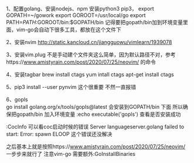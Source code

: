 1、配置golang、安装nodejs、npm    安装python3  pip3，
export GOPATH=~/gowork
export GOROOT=/usr/local/go
export PATH=$PATH:$GOROOT/bin:$GOPATH/bin
记得要把gopath/bin加到环境变量里面，vim-go会自动下很多工具，都放在这个文件下


2、安装nvim  http://static.kancloud.cn/jiangguowu/vimlearn/1939078

3、安装vim.plug  不是手动建个文件夹这么简单，因为默认路径不对，参考https://www.amistyrain.com/post/2020/07/25/neovim/ 的命令

4、安装tagbar
brew install ctags
yum intall ctags
apt-get install ctags

5、pip3 install --user pynvim   这个很重要 不然一直报错

6、gopls    
go install golang.org/x/tools/gopls@latest   会安装到GOPATH/bin 下面 所以确保把gopath/bin 加入环境变量
:echo executable('gopls')  查看是否安装成功

:CocInfo 可以看coc启动时候的错误
Server languageserver.golang failed to start: Error: spawn ELOOP  这个错误还没解决


之后基本上就是按照https://www.amistyrain.com/post/2020/07/25/neovim/   一步步来就行了  注意vim-go 需要额外:GoInstallBinaries
